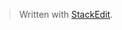 


> Written with [StackEdit](https://stackedit.io/).
<!--stackedit_data:
eyJoaXN0b3J5IjpbMTk3MzU5MjQ0Nl19
-->